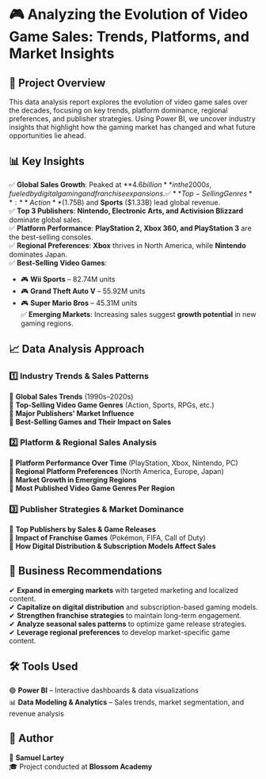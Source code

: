 # 🎮 Analyzing the Evolution of Video Game Sales: Trends, Platforms, and Market Insights  

## 📌 Project Overview  
This data analysis report explores the evolution of video game sales over the decades, focusing on key trends, platform dominance, regional preferences, and publisher strategies. Using Power BI, we uncover industry insights that highlight how the gaming market has changed and what future opportunities lie ahead.  

## 📊 Key Insights  

✅ **Global Sales Growth**: Peaked at **$4.6 billion** in the 2000s, fueled by digital gaming and franchise expansions.  
✅ **Top-Selling Genres**: **Action** ($1.75B) and **Sports** ($1.33B) lead global revenue.  
✅ **Top 3 Publishers**: **Nintendo, Electronic Arts, and Activision Blizzard** dominate global sales.  
✅ **Platform Performance**: **PlayStation 2, Xbox 360, and PlayStation 3** are the best-selling consoles.  
✅ **Regional Preferences**: **Xbox** thrives in North America, while **Nintendo** dominates Japan.  
✅ **Best-Selling Video Games**:  
   - 🎮 **Wii Sports** – 82.74M units  
   - 🎮 **Grand Theft Auto V** – 55.92M units  
   - 🎮 **Super Mario Bros** – 45.31M units  
✅ **Emerging Markets**: Increasing sales suggest **growth potential** in new gaming regions.  

## 📈 Data Analysis Approach  

### 1️⃣ Industry Trends & Sales Patterns  
🔹 **Global Sales Trends** (1990s–2020s)  
🔹 **Top-Selling Video Game Genres** (Action, Sports, RPGs, etc.)  
🔹 **Major Publishers' Market Influence**  
🔹 **Best-Selling Games and Their Impact on Sales**  

### 2️⃣ Platform & Regional Sales Analysis  
🔹 **Platform Performance Over Time** (PlayStation, Xbox, Nintendo, PC)  
🔹 **Regional Platform Preferences** (North America, Europe, Japan)  
🔹 **Market Growth in Emerging Regions**  
🔹 **Most Published Video Game Genres Per Region**  

### 3️⃣ Publisher Strategies & Market Dominance  
🔹 **Top Publishers by Sales & Game Releases**  
🔹 **Impact of Franchise Games** (Pokémon, FIFA, Call of Duty)  
🔹 **How Digital Distribution & Subscription Models Affect Sales**  

## 🎯 Business Recommendations  

✔ **Expand in emerging markets** with targeted marketing and localized content.  
✔ **Capitalize on digital distribution** and subscription-based gaming models.  
✔ **Strengthen franchise strategies** to maintain long-term engagement.  
✔ **Analyze seasonal sales patterns** to optimize game release strategies.  
✔ **Leverage regional preferences** to develop market-specific game content.  

## 🛠️ Tools Used  

🟢 **Power BI** – Interactive dashboards & data visualizations  
📊 **Data Modeling & Analytics** – Sales trends, market segmentation, and revenue analysis  

## 👤 Author  

📌 **Samuel Lartey**  
🎓 Project conducted at **Blossom Academy**  
